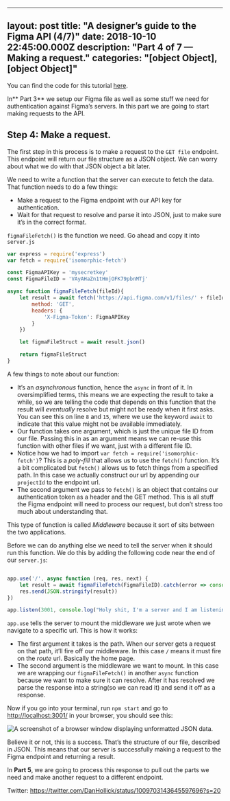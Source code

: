 
---
layout: post
title: "A designer’s guide to the Figma API (4/7)"
date: 2018-10-10 22:45:00.000Z
description: "Part 4 of 7 — Making a request."
categories: "[object Object],[object Object]"
---

You can find the code for this tutorial [here](https://github.com/danhollick/FigmaAPIThing).

In** Part 3** we setup our Figma file as well as some stuff we need for authentication against Figma’s servers. In this part we are going to start making requests to the API.

## 

## 

## Step 4: Make a request.

The first step in this process is to make a request to the `GET file` endpoint. This endpoint will return our file structure as a JSON object. We can worry about what we do with that JSON object a bit later.

We need to write a function that the server can execute to fetch the data. That function needs to do a few things:

* Make a request to the Figma endpoint with our API key for authentication.
* Wait for that request to resolve and parse it into JSON, just to make sure it’s in the correct format.

`figmaFileFetch()` is the function we need. Go ahead and copy it into `server.js`



```javascript
var express = require('express')
var fetch = require('isomorphic-fetch')

const FigmaAPIKey = 'mysecretkey'
const FigmaFileID = 'VAyAHaZn1tHmjOFK79pbnMTj'

async function figmaFileFetch(fileId){
    let result = await fetch('https://api.figma.com/v1/files/' + fileId , {
        method: 'GET',
        headers: {
            'X-Figma-Token': FigmaAPIKey
        }
    })

    let figmaFileStruct = await result.json()

    return figmaFileStruct
}
```

A few things to note about our function:

* It’s an _asynchronous_ function, hence the `async` in front of it. In oversimplified terms, this means we are expecting the result to take a while, so we are telling the code that depends on this function that the result will _eventually_ resolve but might not be ready when it first asks. You can see this on line `8` and `15`, where we use the keyword `await` to indicate that this value might not be available immediately.
* Our function takes one argument, which is just the unique file ID from our file. Passing this in as an argument means we can re-use this function with other files if we want, just with a different file ID.
* Notice how we had to import `var fetch = require('isomorphic-fetch')`? This is a _poly-fill_ that allows us to use the `fetch()` function. It’s a bit complicated but `fetch()` allows us to fetch things from a specified path. In this case we actually construct our url by appending our `projectId` to the endpoint url.
* The second argument we pass to `fetch()` is an object that contains our authentication token as a header and the GET method. This is all stuff the Figma endpoint will need to process our request, but don’t stress too much about understanding that.

This type of function is called _Middleware_ because it sort of sits between the two applications.

Before we can do anything else we need to tell the server when it should run this function. We do this by adding the following code near the end of our `server.js`:

```javascript

app.use('/', async function (req, res, next) {
    let result = await figmaFileFetch(FigmaFileID).catch(error => console.log(error))
    res.send(JSON.stringify(result))
})

app.listen(3001, console.log("Holy shit, I'm a server and I am listening on port 3001"))
```

`app.use` tells the server to mount the middleware we just wrote when we navigate to a specific url. This is how it works:

* The first argument it takes is the path. When our server gets a request on that path, it’ll fire off our middleware. In this case `/` means it must fire on the _route_ url. Basically the home page.
* The second argument is the middleware we want to mount. In this case we are wrapping our `figmaFileFetch()` in another `async` function because we want to make sure it can resolve. After it has resolved we parse the response into a string(so we can read it) and send it off as a response.

Now if you go into your terminal, run `npm start` and go to [http://localhost:3001/](http://localhost:3001/) in your browser, you should see this:

![A screenshot of a browser window displaying unformatted JSON data.](https://cdn.sanity.io/images/h2w4qpx8/production/e6c721c945e55bb1d2dd0be89957ed2dda68d60f-2561x1317.png)

Believe it or not, this is a success. That’s the structure of our file, described in JSON. This means that our server is successfully making a request to the Figma endpoint and returning a result.

In **Part 5**, we are going to process this response to pull out the parts we need and make another request to a different endpoint.





Twitter: https://twitter.com/DanHollick/status/1009703143645597696?s=20
